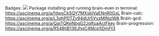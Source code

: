
Badges:
<a href="https://codeclimate.com/github/codeclimate/codeclimate/maintainability"><img src="https://api.codeclimate.com/v1/badges/a99a88d28ad37a79dbf6/maintainability" /></a>
Package installing and running brain-even in terminal:
https://asciinema.org/a/fdwsCkSQY7MXsblVaENnR0GxL
Brain-calc:
https://asciinema.org/a/L3qhPDTZv94dUr5VvzMINzjWA
Brain-gcd:
https://asciinema.org/a/QaiTQKeNbgG2JqftuaActFkey
Brain-progression:
https://asciinema.org/a/R548tiB136JhqC4Mcp1iDmFt3

